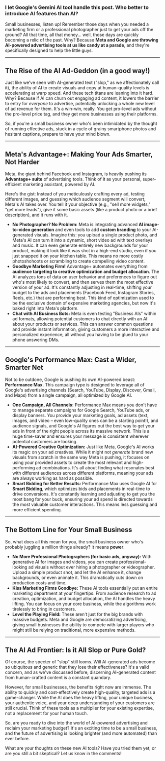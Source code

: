 ### I let Google's Gemini AI tool handle this post. Who better to introduce AI features than AI?

Small businesses, listen up! Remember those days when you needed a marketing firm or a professional photographer just to get your ads off the ground? All that time, all that money... well, those days are quickly becoming a relic of the past. Why? Because **Meta and Google are throwing AI-powered advertising tools at us like candy at a parade**, and they're specifically designed to help the little guys.

---

## The Rise of the AI Ad-Geddon (in a good way!)

Just like we've seen with AI-generated text ("slop," as we affectionately call it), the ability of AI to create visuals and copy at human-quality levels is accelerating at warp speed. And these tech titans are leaning into it hard. Why? Because if AI can churn out engaging ad content, it lowers the barrier to entry for *everyone* to advertise, potentially unlocking a whole new level of ad revenue for them. It's a win-win, really. You get pro-level ads without the pro-level price tag, and they get more businesses using their platforms.

So, if you're a small business owner who's been intimidated by the thought of running effective ads, stuck in a cycle of grainy smartphone photos and hesitant captions, prepare to have your mind blown.

---

## Meta's Advantage+: Making Your Ads Smarter, Not Harder

Meta, the giant behind Facebook and Instagram, is heavily pushing its **Advantage+ suite** of advertising tools. Think of it as your personal, super-efficient marketing assistant, powered by AI.

Here's the gist: Instead of you meticulously crafting every ad, testing different images, and guessing which audience segment will convert, Meta's AI takes over. You tell it your objective (e.g., "sell more widgets," "get more leads"), give it some basic assets (like a product photo or a brief description), and it runs with it.

* **No Photographer? No Problem:** Meta is integrating advanced **AI image-to-video generation** and even tools to add **custom branding** to your AI-generated visuals. Imagine this: you upload a single product photo, and Meta's AI can turn it into a dynamic, short video ad with text overlays and music. It can even generate entirely new backgrounds for your product, making it look like it was shot in a high-end studio, even if you just snapped it on your kitchen table. This means no more costly photoshohoots or scrambling to create compelling video content.
* **Goodbye Marketing Firm!** Advantage+ automates everything from **audience targeting to creative optimization and budget allocation**. The AI analyzes tons of data on user behavior and preferences to figure out who's most likely to convert, and then serves them the most effective version of your ad. It's constantly adjusting in real-time, shifting your budget to the ads and placements (Facebook Feed, Instagram Stories, Reels, etc.) that are performing best. This kind of optimization used to be the exclusive domain of expensive marketing agencies, but now it's baked right into Meta's platform.
* **Chat with AI Business Bots:** Meta is even testing "Business AIs" within ad formats, allowing potential customers to chat directly with an AI about your products or services. This can answer common questions and provide instant information, giving customers a more interactive and personalized experience, all without you having to be glued to your phone answering DMs.

---

## Google's Performance Max: Cast a Wider, Smarter Net

Not to be outdone, Google is pushing its own AI-powered beast: **Performance Max**. This campaign type is designed to leverage all of Google's advertising channels (Search, YouTube, Display, Discover, Gmail, and Maps) from a single campaign, all optimized by Google AI.

* **One Campaign, All Channels:** Performance Max means you don't have to manage separate campaigns for Google Search, YouTube ads, or display banners. You provide your marketing goals, ad assets (text, images, and video – even low-quality ones can be a starting point!), and audience signals, and Google's AI figures out the best way to get your ads in front of the right people across its massive network. This is a huge time-saver and ensures your message is consistent wherever potential customers are looking.
* **AI-Powered Creative Optimization:** Just like Meta, Google's AI works its magic on your ad creatives. While it might not *generate* brand new visuals from scratch in the same way Meta is pushing, it focuses on using your provided assets to create the most relevant and high-performing ad combinations. It's all about finding what resonates best with different audiences across different platforms, meaning your ads are always working as hard as possible.
* **Smart Bidding for Better Results:** Performance Max uses Google AI for **Smart Bidding**, which optimizes bids and placements in real-time to drive conversions. It's constantly learning and adjusting to get you the most bang for your buck, ensuring your ad spend is directed towards the most valuable customer interactions. This means less guessing and more efficient spending.

---

## The Bottom Line for Your Small Business

So, what does all this mean for you, the small business owner who's probably juggling a million things already? It means **power**.

* **No More Professional Photographers (for basic ads, anyway):** With generative AI for images and videos, you can create professional-looking ad visuals without ever hiring a photographer or videographer. Upload a simple product shot, and let the AI enhance it, change backgrounds, or even animate it. This dramatically cuts down on production costs and time.
* **Kiss Marketing Firms Goodbye:** These AI tools essentially put an entire marketing department at your fingertips. From audience research to ad creation, optimization, and budget allocation, the AI handles the heavy lifting. You can focus on your core business, while the algorithms work tirelessly to bring in customers.
* **Level the Playing Field:** These aren't just for the big brands with massive budgets. Meta and Google are democratizing advertising, giving small businesses the ability to compete with larger players who might still be relying on traditional, more expensive methods.

---

## The AI Ad Frontier: Is it All Slop or Pure Gold?

Of course, the specter of "slop" still looms. Will AI-generated ads become so ubiquitous and generic that they lose their effectiveness? It's a valid concern, and as we've discussed before, discerning AI-generated content from human-crafted content is a constant quandary.

However, for small businesses, the benefits right now are immense. The ability to quickly and cost-effectively create high-quality, targeted ads is a game-changer. While the AI does the heavy lifting, your unique business, your authentic voice, and your deep understanding of your customers are still crucial. Think of these tools as a multiplier for your existing expertise, not a replacement for your human touch.

So, are you ready to dive into the world of AI-powered advertising and reclaim your marketing budget? It's an exciting time to be a small business, and the future of advertising is looking brighter (and more automated) than ever before.

What are your thoughts on these new AI tools? Have you tried them yet, or are you still a bit skeptical? Let us know in the comments!
